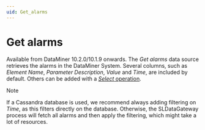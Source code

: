 ```yaml
---
uid: Get_alarms
---
```


# Get alarms

Available from DataMiner 10.2.0/10.1.9 onwards. The *Get alarms* data source retrieves the alarms in the DataMiner System. Several columns, such as *Element Name*, *Parameter Description*, *Value* and *Time*, are included by default. Others can be added with a [*Select* operation](xref:GQI_Select).

> [!NOTE]
> If a Cassandra database is used, we recommend always adding filtering on *Time*, as this filters directly on the database. Otherwise, the SLDataGateway process will fetch all alarms and then apply the filtering, which might take a lot of resources.
